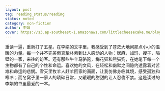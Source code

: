 ```yaml
---
layout: post
tag: reading_status/reading
status: noted
category: non-fiction
author: 李娟
cover: https://s3.ap-southeast-1.amazonaws.com/littlecheesecake.me/blog-post/books/冬牧场.jpg
---
```


重读一遍，重新打了五星。在李娟的文字里，我感受到了苍茫大地间那点小小的温暖的力量。每一个并不完美但真挚朴素到让人感动的人物：居麻，加玛，嫂子，隔壁的一家，来往的访客。还有那些牛羊马骆驼，梅花猫和熊猫狗，在她笔下每一个生物都有了自己的个性和命运。喜欢她的文风，在轻松和幽默之间隐约透露着对苦难和命运的悲悯。雪天里牧羊人赶羊回家的画面，让我仿佛身临其境，感受孤独和寒冷；而冬窝子里一家人的琐碎日常，又暖暖的甜甜的让人忍俊不禁。这是读过的李娟的书里最爱的一本。